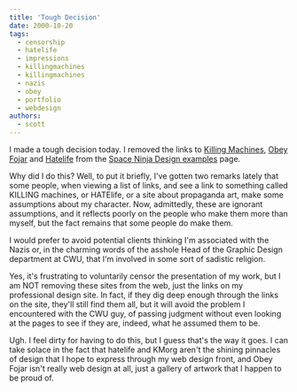 ```yaml
---
title: 'Tough Decision'
date: 2000-10-20
tags:
  - censorship
  - hatelife
  - impressions
  - killingmachines
  - killingmachines
  - nazis
  - obey
  - portfolio
  - webdesign
authors:
  - scott
---
```


I made a tough decision today. I removed the links to [Killing Machines](http://spaceninja.com/site-archives/kmorg/v3/), [Obey Fojar](http://spaceninja.com/site-archives/obey/v2/) and [Hatelife](http://www.hatelife.org/) from the [Space Ninja Design examples](http://spaceninja.com/design/examples.html) page.

Why did I do this? Well, to put it briefly, I've gotten two remarks lately that some people, when viewing a list of links, and see a link to something called KILLING machines, or HATElife, or a site about propaganda art, make some assumptions about my character. Now, admittedly, these are ignorant assumptions, and it reflects poorly on the people who make them more than myself, but the fact remains that some people do make them.

I would prefer to avoid potential clients thinking I'm associated with the Nazis or, in the charming words of the asshole Head of the Graphic Design department at CWU, that I'm involved in some sort of sadistic religion.

Yes, it's frustrating to voluntarily censor the presentation of my work, but I am NOT removing these sites from the web, just the links on my professional design site. In fact, if they dig deep enough through the links on the site, they'll still find them all, but it will avoid the problem I encountered with the CWU guy, of passing judgment without even looking at the pages to see if they are, indeed, what he assumed them to be.

Ugh. I feel dirty for having to do this, but I guess that's the way it goes. I can take solace in the fact that hatelife and KMorg aren't the shining pinnacles of design that I hope to express through my web design front, and Obey Fojar isn't really web design at all, just a gallery of artwork that I happen to be proud of.
